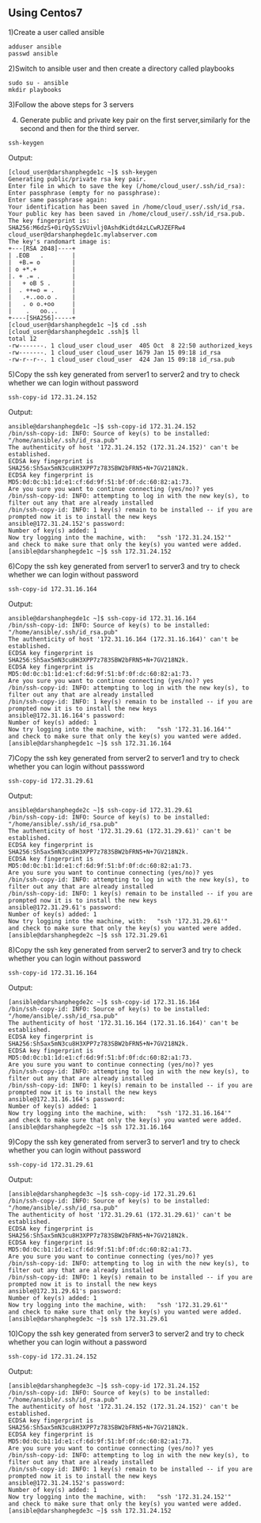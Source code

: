 
## Using Centos7

1)Create a user called ansible

```
adduser ansible
passwd ansible
```


2)Switch to ansible user and then create a directory called playbooks

```
sudo su - ansible
mkdir playbooks
```



3)Follow the above steps for 3 servers 



4) Generate public and private key pair on the first server,similarly for the second and then for the third server.


```
ssh-keygen
```


Output:

```
[cloud_user@darshanphegde1c ~]$ ssh-keygen
Generating public/private rsa key pair.
Enter file in which to save the key (/home/cloud_user/.ssh/id_rsa): 
Enter passphrase (empty for no passphrase): 
Enter same passphrase again: 
Your identification has been saved in /home/cloud_user/.ssh/id_rsa.
Your public key has been saved in /home/cloud_user/.ssh/id_rsa.pub.
The key fingerprint is:
SHA256:M6dzS+0irQySSzVUivlj0AshdKidtd4zLCwRJZEFRw4 cloud_user@darshanphegde1c.mylabserver.com
The key's randomart image is:
+---[RSA 2048]----+
| .EOB   .        |
|  +B.= o         |
| o +*.+          |
|. + .= .         |
|   + oB S .      |
|  . ++=o = .     |
|   .+..oo.o .    |
|   . o o.+oo     |
|    .   oo...    |
+----[SHA256]-----+
[cloud_user@darshanphegde1c ~]$ cd .ssh
[cloud_user@darshanphegde1c .ssh]$ ll
total 12
-rw-------. 1 cloud_user cloud_user  405 Oct  8 22:50 authorized_keys
-rw-------. 1 cloud_user cloud_user 1679 Jan 15 09:18 id_rsa
-rw-r--r--. 1 cloud_user cloud_user  424 Jan 15 09:18 id_rsa.pub
```


5)Copy the ssh key  generated from server1 to server2 and try to check whether we can login without password

```
ssh-copy-id 172.31.24.152
```



Output:

```
ansible@darshanphegde1c ~]$ ssh-copy-id 172.31.24.152
/bin/ssh-copy-id: INFO: Source of key(s) to be installed: "/home/ansible/.ssh/id_rsa.pub"
The authenticity of host '172.31.24.152 (172.31.24.152)' can't be established.
ECDSA key fingerprint is SHA256:Sh5ax5mN3cu8H3XPP7z783SBW2bFRN5+N+7GV218N2k.
ECDSA key fingerprint is MD5:0d:0c:b1:1d:e1:cf:6d:9f:51:bf:0f:dc:60:82:a1:73.
Are you sure you want to continue connecting (yes/no)? yes
/bin/ssh-copy-id: INFO: attempting to log in with the new key(s), to filter out any that are already installed
/bin/ssh-copy-id: INFO: 1 key(s) remain to be installed -- if you are prompted now it is to install the new keys
ansible@172.31.24.152's password: 
Number of key(s) added: 1
Now try logging into the machine, with:   "ssh '172.31.24.152'"
and check to make sure that only the key(s) you wanted were added.
[ansible@darshanphegde1c ~]$ ssh 172.31.24.152
```


6)Copy the ssh key generated from server1 to server3 and try to check whether we can login without password

```
ssh-copy-id 172.31.16.164
```

Output:


```
ansible@darshanphegde1c ~]$ ssh-copy-id 172.31.16.164
/bin/ssh-copy-id: INFO: Source of key(s) to be installed: "/home/ansible/.ssh/id_rsa.pub"
The authenticity of host '172.31.16.164 (172.31.16.164)' can't be established.
ECDSA key fingerprint is SHA256:Sh5ax5mN3cu8H3XPP7z783SBW2bFRN5+N+7GV218N2k.
ECDSA key fingerprint is MD5:0d:0c:b1:1d:e1:cf:6d:9f:51:bf:0f:dc:60:82:a1:73.
Are you sure you want to continue connecting (yes/no)? yes
/bin/ssh-copy-id: INFO: attempting to log in with the new key(s), to filter out any that are already installed
/bin/ssh-copy-id: INFO: 1 key(s) remain to be installed -- if you are prompted now it is to install the new keys
ansible@172.31.16.164's password: 
Number of key(s) added: 1
Now try logging into the machine, with:   "ssh '172.31.16.164'"
and check to make sure that only the key(s) you wanted were added.
[ansible@darshanphegde1c ~]$ ssh 172.31.16.164
```



7)Copy the ssh key generated from server2 to server1 and try to check whether you can login without passsword

```
ssh-copy-id 172.31.29.61
```


Output:


```
ansible@darshanphegde2c ~]$ ssh-copy-id 172.31.29.61
/bin/ssh-copy-id: INFO: Source of key(s) to be installed: "/home/ansible/.ssh/id_rsa.pub"
The authenticity of host '172.31.29.61 (172.31.29.61)' can't be established.
ECDSA key fingerprint is SHA256:Sh5ax5mN3cu8H3XPP7z783SBW2bFRN5+N+7GV218N2k.
ECDSA key fingerprint is MD5:0d:0c:b1:1d:e1:cf:6d:9f:51:bf:0f:dc:60:82:a1:73.
Are you sure you want to continue connecting (yes/no)? yes
/bin/ssh-copy-id: INFO: attempting to log in with the new key(s), to filter out any that are already installed
/bin/ssh-copy-id: INFO: 1 key(s) remain to be installed -- if you are prompted now it is to install the new keys
ansible@172.31.29.61's password: 
Number of key(s) added: 1
Now try logging into the machine, with:   "ssh '172.31.29.61'"
and check to make sure that only the key(s) you wanted were added.
[ansible@darshanphegde2c ~]$ ssh 172.31.29.61
```


8)Copy the ssh key generated from server2 to server3 and try to check whether you can login without password

```
ssh-copy-id 172.31.16.164
```


Output:

```
[ansible@darshanphegde2c ~]$ ssh-copy-id 172.31.16.164
/bin/ssh-copy-id: INFO: Source of key(s) to be installed: "/home/ansible/.ssh/id_rsa.pub"
The authenticity of host '172.31.16.164 (172.31.16.164)' can't be established.
ECDSA key fingerprint is SHA256:Sh5ax5mN3cu8H3XPP7z783SBW2bFRN5+N+7GV218N2k.
ECDSA key fingerprint is MD5:0d:0c:b1:1d:e1:cf:6d:9f:51:bf:0f:dc:60:82:a1:73.
Are you sure you want to continue connecting (yes/no)? yes
/bin/ssh-copy-id: INFO: attempting to log in with the new key(s), to filter out any that are already installed
/bin/ssh-copy-id: INFO: 1 key(s) remain to be installed -- if you are prompted now it is to install the new keys
ansible@172.31.16.164's password: 
Number of key(s) added: 1
Now try logging into the machine, with:   "ssh '172.31.16.164'"
and check to make sure that only the key(s) you wanted were added.
[ansible@darshanphegde2c ~]$ ssh 172.31.16.164
```



9)Copy the ssh key generated from server3 to server1 and try to check whether you can login without password


```
ssh-copy-id 172.31.29.61
```


Output:


```
[ansible@darshanphegde3c ~]$ ssh-copy-id 172.31.29.61
/bin/ssh-copy-id: INFO: Source of key(s) to be installed: "/home/ansible/.ssh/id_rsa.pub"
The authenticity of host '172.31.29.61 (172.31.29.61)' can't be established.
ECDSA key fingerprint is SHA256:Sh5ax5mN3cu8H3XPP7z783SBW2bFRN5+N+7GV218N2k.
ECDSA key fingerprint is MD5:0d:0c:b1:1d:e1:cf:6d:9f:51:bf:0f:dc:60:82:a1:73.
Are you sure you want to continue connecting (yes/no)? yes
/bin/ssh-copy-id: INFO: attempting to log in with the new key(s), to filter out any that are already installed
/bin/ssh-copy-id: INFO: 1 key(s) remain to be installed -- if you are prompted now it is to install the new keys
ansible@172.31.29.61's password: 
Number of key(s) added: 1
Now try logging into the machine, with:   "ssh '172.31.29.61'"
and check to make sure that only the key(s) you wanted were added.
[ansible@darshanphegde3c ~]$ ssh 172.31.29.61
```

10)Copy the ssh key generated from server3 to server2 and try to check whether you can login without a password

```
ssh-copy-id 172.31.24.152
```

Output:

```
[ansible@darshanphegde3c ~]$ ssh-copy-id 172.31.24.152
/bin/ssh-copy-id: INFO: Source of key(s) to be installed: "/home/ansible/.ssh/id_rsa.pub"
The authenticity of host '172.31.24.152 (172.31.24.152)' can't be established.
ECDSA key fingerprint is SHA256:Sh5ax5mN3cu8H3XPP7z783SBW2bFRN5+N+7GV218N2k.
ECDSA key fingerprint is MD5:0d:0c:b1:1d:e1:cf:6d:9f:51:bf:0f:dc:60:82:a1:73.
Are you sure you want to continue connecting (yes/no)? yes
/bin/ssh-copy-id: INFO: attempting to log in with the new key(s), to filter out any that are already installed
/bin/ssh-copy-id: INFO: 1 key(s) remain to be installed -- if you are prompted now it is to install the new keys
ansible@172.31.24.152's password: 
Number of key(s) added: 1
Now try logging into the machine, with:   "ssh '172.31.24.152'"
and check to make sure that only the key(s) you wanted were added.
[ansible@darshanphegde3c ~]$ ssh 172.31.24.152
```
